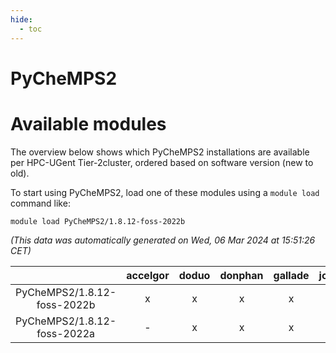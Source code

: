```yaml
---
hide:
  - toc
---
```


PyCheMPS2
=========

# Available modules


The overview below shows which PyCheMPS2 installations are available per HPC-UGent Tier-2cluster, ordered based on software version (new to old).

To start using PyCheMPS2, load one of these modules using a `module load` command like:

```shell
module load PyCheMPS2/1.8.12-foss-2022b
```

*(This data was automatically generated on Wed, 06 Mar 2024 at 15:51:26 CET)*  

| |accelgor|doduo|donphan|gallade|joltik|skitty|
| :---: | :---: | :---: | :---: | :---: | :---: | :---: |
|PyCheMPS2/1.8.12-foss-2022b|x|x|x|x|x|x|
|PyCheMPS2/1.8.12-foss-2022a|-|x|x|x|x|x|
